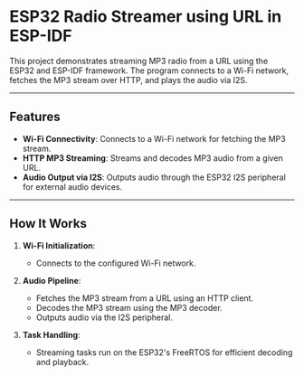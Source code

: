 # ESP32 Radio Streamer using URL in ESP-IDF

This project demonstrates streaming MP3 radio from a URL using the ESP32 and ESP-IDF framework. The program connects to a Wi-Fi network, fetches the MP3 stream over HTTP, and plays the audio via I2S.

---

## Features

- **Wi-Fi Connectivity**: Connects to a Wi-Fi network for fetching the MP3 stream.
- **HTTP MP3 Streaming**: Streams and decodes MP3 audio from a given URL.
- **Audio Output via I2S**: Outputs audio through the ESP32 I2S peripheral for external audio devices.

---

## How It Works

1. **Wi-Fi Initialization**:

   - Connects to the configured Wi-Fi network.

2. **Audio Pipeline**:

   - Fetches the MP3 stream from a URL using an HTTP client.
   - Decodes the MP3 stream using the MP3 decoder.
   - Outputs audio via the I2S peripheral.

3. **Task Handling**:
   - Streaming tasks run on the ESP32's FreeRTOS for efficient decoding and playback.
